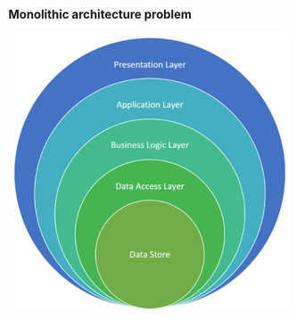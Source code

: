 ## Monolithic architecture problem

![Monolithic architecture problem](/content/patterns/modern/monolithic.png)
